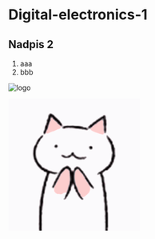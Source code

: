 # Digital-electronics-1

## Nadpis 2
1. aaa
2. bbb

![logo](https://external-content.duckduckgo.com/iu/?u=https%3A%2F%2Fi.redd.it%2Fm3opj2p0slv31.jpg&f=1&nofb=1 "Logo Title Text 1")

![cat clap](/Images/catclap.gif)